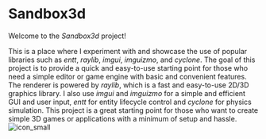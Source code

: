 # Sandbox3d
Welcome to the *Sandbox3d* project! 

This is a place where I experiment with and showcase the use of popular libraries such as *entt*, *raylib*, *imgui*, *imguizmo*, and *cyclone*. The goal of this project is to provide a quick and easy-to-use starting point for those who need a simple editor or game engine with basic and convenient features. The renderer is powered by *raylib*, which is a fast and easy-to-use 2D/3D graphics library. I also use *imgui* and *imguizmo* for a simple and efficient GUI and user input, *entt* for entity lifecycle control and *cyclone* for physics simulation. This project is a great starting point for those who want to create simple 3D games or applications with a minimum of setup and hassle.
![icon_small](https://user-images.githubusercontent.com/56446223/210096847-186a75c7-f668-4258-8f7b-3e2fb06d8aaf.png)
